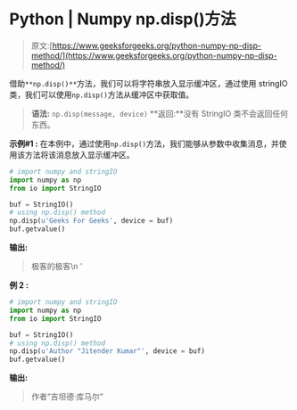# Python | Numpy np.disp()方法

> 原文:[https://www.geeksforgeeks.org/python-numpy-np-disp-method/](https://www.geeksforgeeks.org/python-numpy-np-disp-method/)

借助`**np.disp()**`方法，我们可以将字符串放入显示缓冲区，通过使用 stringIO 类，我们可以使用`np.disp()`方法从缓冲区中获取值。

> **语法:** `np.disp(message, device)`
> **返回:**没有 StringIO 类不会返回任何东西。

**示例#1 :**
在本例中，通过使用`np.disp()`方法，我们能够从参数中收集消息，并使用该方法将该消息放入显示缓冲区。

```py
# import numpy and stringIO
import numpy as np
from io import StringIO

buf = StringIO()
# using np.disp() method
np.disp(u'Geeks For Geeks', device = buf)
buf.getvalue()
```

**输出:**

> 极客的极客\n '

**例 2 :**

```py
# import numpy and stringIO
import numpy as np
from io import StringIO

buf = StringIO()
# using np.disp() method
np.disp(u'Author "Jitender Kumar"', device = buf)
buf.getvalue()
```

**输出:**

> 作者“吉坦德·库马尔”